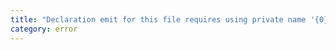 ```yaml
---
title: "Declaration emit for this file requires using private name '{0}' from module '{1}'. An explicit type annotation may unblock declaration emit."
category: error
---
```

